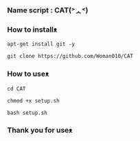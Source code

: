 ### Name script : CAT(˃ᆺ˂)

### How to installᴥ︎︎︎
```
apt-get install git -y
```
```
git clone https://github.com/Woman010/CAT
```
### How to useᴥ︎︎︎
```
cd CAT
```
```
chmod +x setup.sh
```
```
bash setup.sh
```
### Thank you for useᴥ︎︎︎
